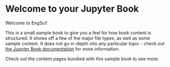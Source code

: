 # Welcome to your Jupyter Book

Welcome to EngSci!

This is a small sample book to give you a feel for how book content is
structured.
It shows off a few of the major file types, as well as some sample content.
It does not go in-depth into any particular topic - check out [the Jupyter Book documentation](https://jupyterbook.org) for more information.

Check out the content pages bundled with this sample book to see more.

```{tableofcontents}
```

